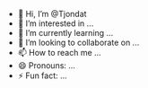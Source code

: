 - 👋 Hi, I’m @Tjondat
- 👀 I’m interested in ...
- 🌱 I’m currently learning ...
- 💞️ I’m looking to collaborate on ...
- 📫 How to reach me ...
- 😄 Pronouns: ...
- ⚡ Fun fact: ...

<!---
Tjondat/Tjondat is a ✨ special ✨ repository because its `README.md` (this file) appears on your GitHub profile.
You can click the Preview link to take a look at your changes.
--->
